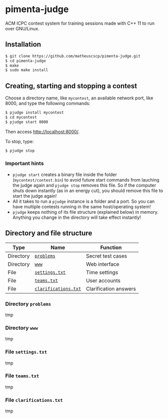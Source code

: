 # pimenta-judge
ACM ICPC contest system for training sessions made with C++ 11 to run over GNU/Linux.

## Installation
```bash
$ git clone https://github.com/matheuscscp/pimenta-judge.git
$ cd pimenta-judge
$ make
$ sudo make install
```

## Creating, starting and stopping a contest
Choose a directory name, like `mycontest`, an available network port, like 8000, and type the following commands:
```bash
$ pjudge install mycontest
$ cd mycontest
$ pjudge start 8000
```
Then access [http://localhost:8000/](http://localhost:8000/).

To stop, type:
```bash
$ pjudge stop
```

### Important hints
* `pjudge start` creates a binary file inside the folder (`mycontest/contest.bin`) to avoid future start commands from lauching the judge again and `pjudge stop` removes this file. So if the computer shuts down instantly (as in an energy cut), you should remove this file to start the judge again!
* All it takes to run a `pjudge` instance is a folder and a port. So you can have multiple contests running in the same host/operating system!
* `pjudge` keeps nothing of its file structure (explained below) in memory. Anything you change in the directory will take effect instantly!

## Directory and file structure
| Type      | Name                                            | Function              |
| --------- | ----------------------------------------------- | --------------------- |
| Directory | [`problems`](#directory-problems)               | Secret test cases     |
| Directory | [`www`](#directory-www)                         | Web interface         |
| File      | [`settings.txt`](#file-settingstxt)             | Time settings         |
| File      | [`teams.txt`](#file-teamstxt)                   | User accounts         |
| File      | [`clarifications.txt`](#file-clarificationstxt) | Clarification answers |

### Directory `problems`
tmp

### Directory `www`
tmp

### File `settings.txt`
tmp

### File `teams.txt`
tmp

### File `clarifications.txt`
tmp
